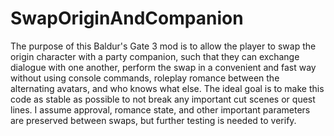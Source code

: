 # SwapOriginAndCompanion

The purpose of this Baldur's Gate 3 mod is to allow the player to swap the origin character with a party companion, such that they can exchange dialogue with one another, perform the swap in a convenient and fast way without using console commands, roleplay romance between the alternating avatars, and who knows what else. The ideal goal is to make this code as stable as possible to not break any important cut scenes or quest lines. I assume approval, romance state, and other important parameters are preserved between swaps, but further testing is needed to verify.
